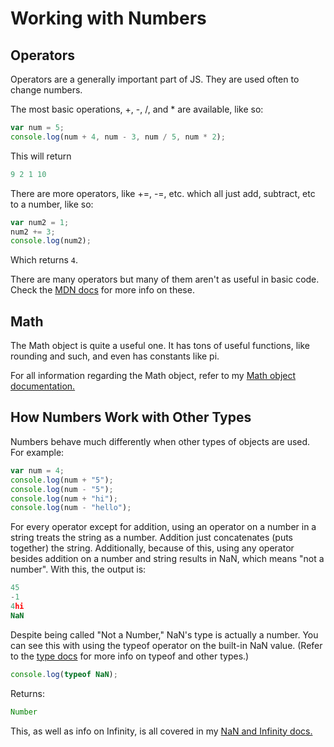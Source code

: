 # Working with Numbers
## Operators
Operators are a generally important part of JS. They are used often to change numbers.

The most basic operations, +, -, /, and * are available, like so:
```js
var num = 5;
console.log(num + 4, num - 3, num / 5, num * 2);
```
This will return
```js
9 2 1 10
```
There are more operators, like +=, -=, etc. which all just add, subtract, etc to a number, like so:
```js
var num2 = 1;
num2 += 3;
console.log(num2);
```
Which returns `4`.

There are many operators but many of them aren't as useful in basic code. Check the [MDN docs](https://developer.mozilla.org/en-US/docs/Web/javascript) for more info on these.
## Math
The Math object is quite a useful one. It has tons of useful functions, like rounding and such, and even has constants like pi.

For all information regarding the Math object, refer to my [Math object documentation.](https://github.com/spergmoment/js-essentials/blob/master/demonstrations-old/math%20object.js)
## How Numbers Work with Other Types
Numbers behave much differently when other types of objects are used. For example:
```js
var num = 4;
console.log(num + "5");
console.log(num - "5");
console.log(num + "hi");
console.log(num - "hello");
```
For every operator except for addition, using an operator on a number in a string treats the string as a number. Addition just concatenates (puts together) the string. Additionally, because of this, using any operator besides addition on a number and string results in NaN, which means "not a number". With this, the output is:
```js
45
-1
4hi
NaN
```
Despite being called "Not a Number," NaN's type is actually a number. You can see this with using the typeof operator on the built-in NaN value. (Refer to the [type docs](https://spergmoment.github.io/js-essentials/tutorials/types/Types) for more info on typeof and other types.)
```js
console.log(typeof NaN);
```
Returns:
```js
Number
```
This, as well as info on Infinity, is all covered in my [NaN and Infinity docs.](https://github.com/spergmoment/js-essentials/blob/master/demonstrations-old/NaN%20and%20Infinity.js)
